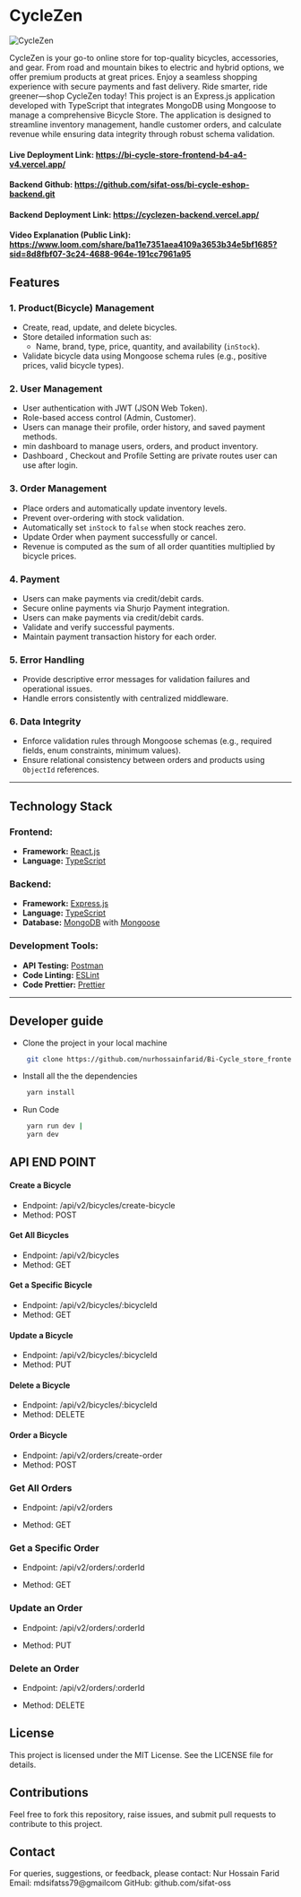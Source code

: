 # CycleZen

![CycleZen](https://i.ibb.co.com/hJCjrSRZ/cicleZen.png)

CycleZen is your go-to online store for top-quality bicycles, accessories, and gear.
From road and mountain bikes to electric and hybrid options, we offer premium products at great prices.
Enjoy a seamless shopping experience with secure payments and fast delivery.
Ride smarter, ride greener—shop CycleZen today!
This project is an Express.js application developed with TypeScript that integrates MongoDB using Mongoose to manage a comprehensive Bicycle Store. The application is designed to streamline inventory management, handle customer orders, and calculate revenue while ensuring data integrity through robust schema validation.

#### Live Deployment Link: https://bi-cycle-store-frontend-b4-a4-v4.vercel.app/

#### Backend Github: https://github.com/sifat-oss/bi-cycle-eshop-backend.git

#### Backend Deployment Link: https://cyclezen-backend.vercel.app/

#### Video Explanation (Public Link): https://www.loom.com/share/ba11e7351aea4109a3653b34e5bf1685?sid=8d8fbf07-3c24-4688-964e-191cc7961a95

## **Features**

### **1. Product(Bicycle) Management**

- Create, read, update, and delete bicycles.
- Store detailed information such as:
  - Name, brand, type, price, quantity, and availability (`inStock`).
- Validate bicycle data using Mongoose schema rules (e.g., positive prices, valid bicycle types).

### **2. User Management**

- User authentication with JWT (JSON Web Token).
- Role-based access control (Admin, Customer).
- Users can manage their profile, order history, and saved payment methods.
- min dashboard to manage users, orders, and product inventory.
- Dashboard , Checkout and Profile Setting are private routes user can use after login.

### **3. Order Management**

- Place orders and automatically update inventory levels.
- Prevent over-ordering with stock validation.
- Automatically set `inStock` to `false` when stock reaches zero.
- Update Order when payment successfully or cancel.
- Revenue is computed as the sum of all order quantities multiplied by bicycle prices.

### **4. Payment**

- Users can make payments via credit/debit cards.
- Secure online payments via Shurjo Payment integration.
- Users can make payments via credit/debit cards.
- Validate and verify successful payments.
- Maintain payment transaction history for each order.

### **5. Error Handling**

- Provide descriptive error messages for validation failures and operational issues.
- Handle errors consistently with centralized middleware.

### **6. Data Integrity**

- Enforce validation rules through Mongoose schemas (e.g., required fields, enum constraints, minimum values).
- Ensure relational consistency between orders and products using `ObjectId` references.

---

## **Technology Stack**

### **Frontend:**

- **Framework:** [React.js](https://react.dev/)
- **Language:** [TypeScript](https://www.typescriptlang.org/)

### **Backend:**

- **Framework:** [Express.js](https://expressjs.com/)
- **Language:** [TypeScript](https://www.typescriptlang.org/)
- **Database:** [MongoDB](https://www.mongodb.com/) with [Mongoose](https://mongoosejs.com/)

### **Development Tools:**

- **API Testing:** [Postman](https://www.postman.com/)
- **Code Linting:** [ESLint](https://eslint.org/)
- **Code Prettier:** [Prettier](https://prettier.io/)

---

## **Developer guide**

- Clone the project in your local machine
  ```bash
   git clone https://github.com/nurhossainfarid/Bi-Cycle_store_frontend_B4A4V4.git
  ```
- Install all the the dependencies
  ```bash
   yarn install
  ```
- Run Code
  ```bash
   yarn run dev |
   yarn dev
  ```

## **API END POINT**

#### **Create a Bicycle**

- Endpoint: /api/v2/bicycles/create-bicycle
- Method: POST

#### **Get All Bicycles**

- Endpoint: /api/v2/bicycles
- Method: GET

#### **Get a Specific Bicycle**

- Endpoint: /api/v2/bicycles/:bicycleId
- Method: GET

#### **Update a Bicycle**

- Endpoint: /api/v2/bicycles/:bicycleId
- Method: PUT

#### **Delete a Bicycle**

- Endpoint: /api/v2/bicycles/:bicycleId
- Method: DELETE

#### **Order a Bicycle**

- Endpoint: /api/v2/orders/create-order
- Method: POST

### **Get All Orders**

- Endpoint: /api/v2/orders

- Method: GET

### **Get a Specific Order**

- Endpoint: /api/v2/orders/:orderId

- Method: GET

### **Update an Order**

- Endpoint: /api/v2/orders/:orderId

- Method: PUT

### **Delete an Order**

- Endpoint: /api/v2/orders/:orderId

- Method: DELETE

## License

This project is licensed under the MIT License. See the LICENSE file for details.

## Contributions

Feel free to fork this repository, raise issues, and submit pull requests to contribute to this project.

## Contact

For queries, suggestions, or feedback, please contact:
Nur Hossain Farid
Email: mdsifatss79@gmailcom
GitHub: github.com/sifat-oss
